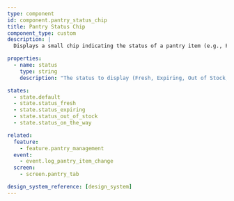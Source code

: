 ```yaml
---
type: component
id: component.pantry_status_chip
title: Pantry Status Chip
component_type: custom
description: |
  Displays a small chip indicating the status of a pantry item (e.g., Fresh, Expiring, Out of Stock, On the Way).

properties:
  - name: status
    type: string
    description: "The status to display (Fresh, Expiring, Out of Stock, On the Way)."

states:
  - state.default
  - state.status_fresh
  - state.status_expiring
  - state.status_out_of_stock
  - state.status_on_the_way

related:
  feature:
    - feature.pantry_management
  event:
    - event.log_pantry_item_change
  screen:
    - screen.pantry_tab

design_system_reference: [design_system]
---
```

